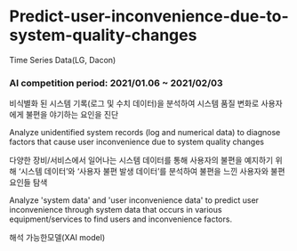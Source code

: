 # Predict-user-inconvenience-due-to-system-quality-changes
Time Series Data(LG, Dacon)


### AI competition period: 2021/01.06 ~ 2021/02/03

비식별화 된 시스템 기록(로그 및 수치 데이터)을 분석하여 시스템 품질 변화로 사용자에게 불편을 야기하는 요인을 진단



Analyze unidentified system records (log and numerical data) to diagnose factors that cause user inconvenience due to system quality changes


다양한 장비/서비스에서 일어나는 시스템 데이터를 통해 사용자의 불편을 예지하기 위해 ‘시스템 데이터’와 ‘사용자 불편 발생 데이터’를 분석하여 불편을 느낀 사용자와 불편 요인들 탐색



Analyze 'system data' and 'user inconvenience data' to predict user inconvenience through system data that occurs in various equipment/services to find users and inconvenience factors.

해석 가능한모델(XAI model)
